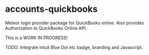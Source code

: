 accounts-quickbooks
===================

Meteor login provider package for QuickBooks online. Also provides
Authorization to QuickBooks Online API.

This is a WORK IN PROGRESS!

TODO:
Integrate Intuit Blue Dot etc badge, branding and Javascript.
